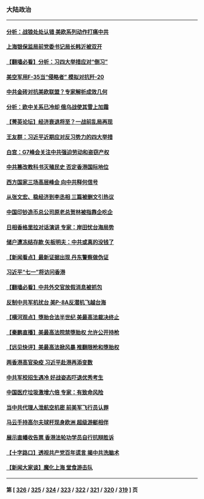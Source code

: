 ### 大陆政治
---
#### [分析：战狼处处认错 美欧系列动作打痛中共](../../pages/ncid277/n13767077.md) 
#### [上海银保监局前党委书记局长韩沂被双开](../../pages/ncid277/n13767729.md) 
#### [【翻墙必看】分析：习四大举措应对“倒习”](../../pages/ncid277/n13767569.md) 
#### [美空军用F-35当“侵略者” 模拟对抗歼-20](../../pages/ncid277/n13764726.md) 
#### [中共金砖对抗美欧联盟？专家解析成效几何](../../pages/ncid277/n13766960.md) 
#### [分析：欧中关系已冷却 俄乌战使其雪上加霜](../../pages/ncid277/n13766306.md) 
#### [【菁英论坛】经济衰退将至？一战前乱局再现](../../pages/ncid277/n13767438.md) 
#### [王友群：习近平近期应对反习势力的四大举措](../../pages/ncid277/n13767027.md) 
#### [白宫：G7峰会关注中共强迫劳动和盗窃产权](../../pages/ncid277/n13767417.md) 
#### [中共篡改教科书灭殖民史 否定香港国际地位](../../pages/ncid277/n13767369.md) 
#### [西方国家三场高层峰会 向中共释何信号](../../pages/ncid277/n13766976.md) 
#### [从张文宏、稳经济到李丞相 三篇被删文引热议](../../pages/ncid277/n13767175.md) 
#### [中国印钞造币总公司原老总贺林被指靠企吃企](../../pages/ncid277/n13767238.md) 
#### [日相香格里拉对话演讲 专家：岸田忧台海局势](../../pages/ncid277/n13767253.md) 
#### [储户遭冻结存款 矢板明夫：中共或真的没钱了](../../pages/ncid277/n13767097.md) 
#### [【新闻看点】最新证据出现 丹东警察做伪证](../../pages/ncid277/n13766939.md) 
#### [习近平“七一”将访问香港](../../pages/ncid277/n13767057.md) 
#### [【翻墙必看】中共外交官放假消息被抓包](../../pages/ncid277/n13767092.md) 
#### [反制中共军机扰台 美P-8A反潜机飞越台海](../../pages/ncid277/n13766803.md) 
#### [【横河观点】堕胎合法半世纪 美最高法裁决终止](../../pages/ncid277/n13766985.md) 
#### [【秦鹏直播】美最高法院禁堕胎权 允许公开持枪](../../pages/ncid277/n13766980.md) 
#### [【远见快评】美最高法掀风暴 推翻限枪和堕胎权](../../pages/ncid277/n13766978.md) 
#### [两香港高官染疫 习近平赴港再添变数](../../pages/ncid277/n13766944.md) 
#### [中共军校招生遇冷 好战姿态吓退优秀考生](../../pages/ncid277/n13766945.md) 
#### [中国医疗垃圾激增六倍 专家：有致命风险](../../pages/ncid277/n13766916.md) 
#### [当中共代理人泄航空机密 前美军飞行员认罪](../../pages/ncid277/n13766866.md) 
#### [马云手持高尔夫球杆现身欧洲 超级游艇相伴](../../pages/ncid277/n13766536.md) 
#### [展示直幡收告票 香港法轮功学员自行抗辩胜诉](../../pages/ncid277/n13766813.md) 
#### [【十字路口】透视共产党百年谎言 揭中共洗脑术](../../pages/ncid277/n13766701.md) 
#### [【新闻大家谈】魔化上海 堂食游击队](../../pages/ncid277/n13766703.md) 

---
#### 第 [ [326](./326.md) / [325](./325.md) / [324](./324.md) / [323](./323.md) / [322](./322.md) / [321](./321.md) / [320](./320.md) / [319](./319.md) ] 页
